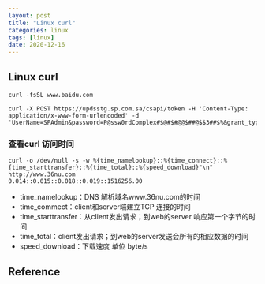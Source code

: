 ```yaml
---
layout: post
title: "Linux curl"
categories: linux
tags: [linux]
date: 2020-12-16
---
```


## Linux curl

    curl -fsSL www.baidu.com

    curl -X POST https://updsstg.sp.com.sa/csapi/token -H 'Content-Type: application/x-www-form-urlencoded' -d 'UserName=SPAdmin&password=P@ssw0rdComplex#$@#$#@@$##@$$3##$%&grant_type=password'


### 查看curl 访问时间

    curl -o /dev/null -s -w %{time_namelookup}::%{time_connect}::%{time_starttransfer}::%{time_total}::%{speed_download}"\n" http://www.36nu.com 
    0.014::0.015::0.018::0.019::1516256.00

* time_namelookup：DNS 解析域名www.36nu.com的时间
* time_commect：client和server端建立TCP 连接的时间
* time_starttransfer：从client发出请求；到web的server 响应第一个字节的时间
* time_total：client发出请求；到web的server发送会所有的相应数据的时间
* speed_download：下载速度 单位 byte/s

## Reference

